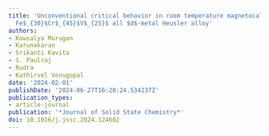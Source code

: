 ```yaml
---
title: 'Unconventional critical behavior in room temperature magnetocaloric material:
  Fe$_{30}$Cr$_{45}$V$_{25}$ all $d$-metal Heusler alloy'
authors:
- Kowsalya Murugan
- Karunakaran
- Srikanti Kavita
- S. Paulraj
- Rudra
- Kathirvel Venugopal
date: '2024-02-01'
publishDate: '2024-06-27T16:20:24.534237Z'
publication_types:
- article-journal
publication: '*Journal of Solid State Chemistry*'
doi: 10.1016/j.jssc.2024.124602
---
```

